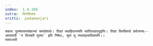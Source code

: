 ```yaml
---
index:  1.4.104
sutra:  विभक्तिश्च
vritti:  padamanjari
---
```


	चकारः पुरुषवचनसंज्ञाभ्यां समावेशार्थः। तिङां व्यवहितानामपि स्वरितत्वादनुवृत्तिः। तिङां विभक्तित्वे प्रयोजनम्--आतामादौ `न विभक्तौ तुस्माः` इति निषेधः, सुपां तु त्यदाद्यत्वादिकमपि।।
	पदमञ्जरी
